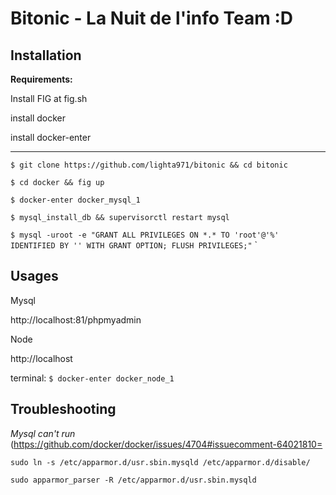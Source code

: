 Bitonic - La Nuit de l'info Team :D
===================


Installation
-------------
**Requirements:**

Install FIG at fig.sh

install docker

install docker-enter

----------------------------

`$ git clone https://github.com/lighta971/bitonic && cd bitonic`

`$ cd docker && fig up`

`$ docker-enter docker_mysql_1`

`$ mysql_install_db && supervisorctl restart mysql`

`$ mysql -uroot -e "GRANT ALL PRIVILEGES ON *.* TO 'root'@'%' IDENTIFIED BY '' WITH GRANT OPTION; FLUSH PRIVILEGES;"`
`

Usages
-------------------------

Mysql

http://localhost:81/phpmyadmin



Node

http://localhost

terminal: `$ docker-enter docker_node_1`


Troubleshooting
-----------------------

*Mysql can't run* (https://github.com/docker/docker/issues/4704#issuecomment-64021810=

`sudo ln -s /etc/apparmor.d/usr.sbin.mysqld /etc/apparmor.d/disable/`

`sudo apparmor_parser -R /etc/apparmor.d/usr.sbin.mysqld`

